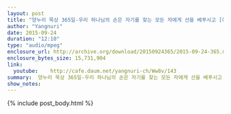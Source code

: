 ```yaml
---
layout: post
title: "양누리 묵상 365일-우리 하나님의 손은 자기를 찾는 모든 자에게 선을 베푸시고 [에스라 8:22]"
author: "Yangnuri"
date: 2015-09-24
duration: "12:10"
type: "audio/mpeg"
enclosure_url: http://archive.org/download/20150924365/2015-09-24-365.mp3
enclosure_bytes_size: 15,731,904       
link:
  youtube:    http://cafe.daum.net/yangnuri-ch/Ww8v/143
summary:  양누리 묵상 365일-우리 하나님의 손은 자기를 찾는 모든 자에게 선을 베푸시고 [에스라 8:22].mp3
show_notes:
---
```

{% include post_body.html %}
